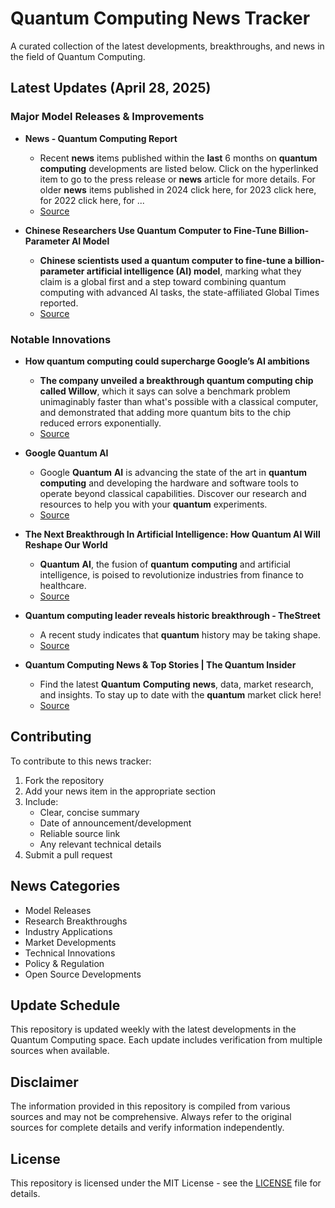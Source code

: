 # Quantum Computing News Tracker

A curated collection of the latest developments, breakthroughs, and news in the field of Quantum Computing.

## Latest Updates (April 28, 2025)


### Major Model Releases & Improvements

- **News - Quantum Computing Report**
  - Recent <strong>news</strong> items published within the <strong>last</strong> 6 months on <strong>quantum</strong> <strong>computing</strong> developments are listed below. Click on the hyperlinked item to go to the press release or <strong>news</strong> article for more details. For older <strong>news</strong> items published in 2024 click here, for 2023 click here, for 2022 click here, for ...
  - [Source](https://quantumcomputingreport.com/news/)

- **Chinese Researchers Use Quantum Computer to Fine-Tune Billion-Parameter AI Model**
  - <strong>Chinese scientists used a quantum computer to fine-tune a billion-parameter artificial intelligence (AI) model</strong>, marking what they claim is a global first and a step toward combining quantum computing with advanced AI tasks, the state-affiliated Global Times reported.
  - [Source](https://thequantuminsider.com/2025/04/07/chinese-researchers-use-quantum-computer-to-fine-tune-billion-parameter-ai-model/)

### Notable Innovations

- **How quantum computing could supercharge Google’s AI ambitions**
  - <strong>The company unveiled a breakthrough quantum computing chip called Willow</strong>, which it says can solve a benchmark problem unimaginably faster than what&#x27;s possible with a classical computer, and demonstrated that adding more quantum bits to the chip reduced errors exponentially.
  - [Source](https://www.cnbc.com/2025/04/18/how-quantum-computing-could-supercharge-googles-ai-ambitions.html)

- **Google Quantum AI**
  - Google <strong>Quantum</strong> <strong>AI</strong> is advancing the state of the art in <strong>quantum</strong> <strong>computing</strong> and developing the hardware and software tools to operate beyond classical capabilities. Discover our research and resources to help you with your <strong>quantum</strong> experiments.
  - [Source](https://quantumai.google/)

- **The Next Breakthrough In Artificial Intelligence: How Quantum AI Will Reshape Our World**
  - <strong>Quantum</strong> <strong>AI</strong>, the fusion of <strong>quantum</strong> <strong>computing</strong> and artificial intelligence, is poised to revolutionize industries from finance to healthcare.
  - [Source](https://www.forbes.com/sites/bernardmarr/2024/10/08/the-next-breakthrough-in-artificial-intelligence-how-quantum-ai-will-reshape-our-world/)

- **Quantum computing leader reveals historic breakthrough - TheStreet**
  - A recent study indicates that <strong>quantum</strong> history may be taking shape.
  - [Source](https://www.thestreet.com/technology/quantum-computing-leader-reveals-historic-breakthrough)

- **Quantum Computing News & Top Stories | The Quantum Insider**
  - Find the latest <strong>Quantum</strong> <strong>Computing</strong> <strong>news</strong>, data, market research, and insights. To stay up to date with the <strong>quantum</strong> market click here!
  - [Source](https://thequantuminsider.com/)

## Contributing

To contribute to this news tracker:

1. Fork the repository
2. Add your news item in the appropriate section
3. Include:
   - Clear, concise summary
   - Date of announcement/development
   - Reliable source link
   - Any relevant technical details
4. Submit a pull request

## News Categories

- Model Releases
- Research Breakthroughs
- Industry Applications
- Market Developments
- Technical Innovations
- Policy & Regulation
- Open Source Developments

## Update Schedule

This repository is updated weekly with the latest developments in the Quantum Computing space. Each update includes verification from multiple sources when available.

## Disclaimer

The information provided in this repository is compiled from various sources and may not be comprehensive. Always refer to the original sources for complete details and verify information independently.

## License

This repository is licensed under the MIT License - see the [LICENSE](LICENSE) file for details.
